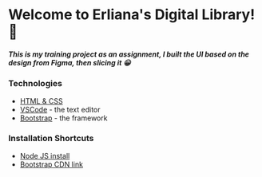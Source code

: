 # Welcome to Erliana's Digital Library! :robot:

##### This is my training project as an assignment, I built the UI based on the design from Figma, then slicing it :grinning:

### Technologies
- [HTML & CSS](https://developer.mozilla.org/en-US/docs/Learn/Getting_started_with_the_web/HTML_basics)
- [VSCode](https://code.visualstudio.com/) - the text editor
- [Bootstrap](https://getbootstrap.com/) - the framework

### Installation Shortcuts
- [Node JS install](https://docs.npmjs.com/downloading-and-installing-node-js-and-npm)
- [Bootstrap CDN link](https://getbootstrap.com/docs/5.2/getting-started/introduction/#cdn-links)

